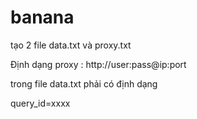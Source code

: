 # banana
tạo 2 file data.txt và proxy.txt 

Định dạng proxy : http://user:pass@ip:port

trong file data.txt phải có định dạng

query_id=xxxx